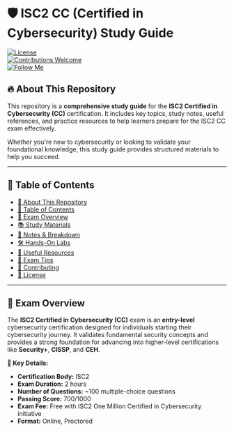 # 🛡️ ISC2 CC (Certified in Cybersecurity) Study Guide

[![License](https://img.shields.io/badge/license-MIT-blue.svg)](LICENSE)  
[![Contributions Welcome](https://img.shields.io/badge/contributions-welcome-brightgreen.svg)](CONTRIBUTING.md)  
[![Follow Me](https://img.shields.io/github/followers/jiaming-sec?label=Follow%20Me&style=social)](https://github.com/jiaming-sec)

## 🔥 **About This Repository**  

This repository is a **comprehensive study guide** for the **ISC2 Certified in Cybersecurity (CC)** certification. It includes key topics, study notes, useful references, and practice resources to help learners prepare for the ISC2 CC exam effectively.

Whether you're new to cybersecurity or looking to validate your foundational knowledge, this study guide provides structured materials to help you succeed.

---

## 📖 **Table of Contents**  

- [📌 About This Repository](#-about-this-repository)
- [📖 Table of Contents](#-table-of-contents)
- [📜 Exam Overview](#-exam-overview)
- [📚 Study Materials](#-study-materials)
- [📝 Notes & Breakdown](#-notes--breakdown)
- [🛠️ Hands-On Labs](#️-hands-on-labs)
- [📑 Useful Resources](#-useful-resources)
- [🎯 Exam Tips](#-exam-tips)
- [🙌 Contributing](#-contributing)
- [📜 License](#-license)

---

## 📜 **Exam Overview**  

The **ISC2 Certified in Cybersecurity (CC)** exam is an **entry-level** cybersecurity certification designed for individuals starting their cybersecurity journey. It validates fundamental security concepts and provides a strong foundation for advancing into higher-level certifications like **Security+**, **CISSP**, and **CEH**.

**📌 Key Details:**  
- **Certification Body:** ISC2  
- **Exam Duration:** 2 hours  
- **Number of Questions:** ~100 multiple-choice questions  
- **Passing Score:** 700/1000  
- **Exam Fee:** Free with ISC2 One Million Certified in Cybersecurity initiative  
- **Format:** Online, Proctored  
